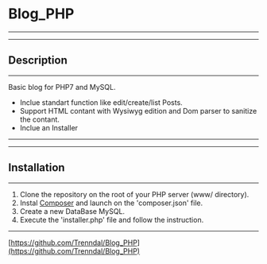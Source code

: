# Blog_PHP

***
***
## Description
***
Basic blog for PHP7 and MySQL.
- Inclue standart function like edit/create/list Posts.
- Support HTML contant with Wysiwyg edition and Dom parser to sanitize the contant.
- Inclue an Installer

***
***
## Installation
***
1. Clone the repository on the root of your PHP server (www/ directory).
2. Instal [Composer](https://getcomposer.org/download/) and launch on the 'composer.json' file.
3. Create a new DataBase MySQL.
4. Execute the 'installer.php' file and follow the instruction. 

***

[https://github.com/Trenndal/Blog_PHP](https://github.com/Trenndal/Blog_PHP)
